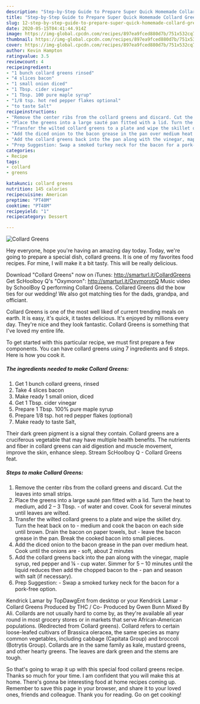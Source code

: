 ```yaml
---
description: "Step-by-Step Guide to Prepare Super Quick Homemade Collard Greens"
title: "Step-by-Step Guide to Prepare Super Quick Homemade Collard Greens"
slug: 12-step-by-step-guide-to-prepare-super-quick-homemade-collard-greens
date: 2020-05-15T04:41:44.914Z
image: https://img-global.cpcdn.com/recipes/897ea9fced880d7b/751x532cq70/collard-greens-recipe-main-photo.jpg
thumbnail: https://img-global.cpcdn.com/recipes/897ea9fced880d7b/751x532cq70/collard-greens-recipe-main-photo.jpg
cover: https://img-global.cpcdn.com/recipes/897ea9fced880d7b/751x532cq70/collard-greens-recipe-main-photo.jpg
author: Kevin Hampton
ratingvalue: 3.5
reviewcount: 4
recipeingredient:
- "1 bunch collard greens rinsed"
- "4 slices bacon"
- "1 small onion diced"
- "1 Tbsp. cider vinegar"
- "1 Tbsp. 100 pure maple syrup"
- "1/8 tsp. hot red pepper flakes optional"
- "to taste Salt"
recipeinstructions:
- "Remove the center ribs from the collard greens and discard. Cut the leaves into small strips."
- "Place the greens into a large sauté pan fitted with a lid. Turn the heat to medium, add 2 – 3 Tbsp. of water and cover. Cook for several minutes until leaves are wilted."
- "Transfer the wilted collard greens to a plate and wipe the skillet dry. Turn the heat back on to medium and cook the bacon on each side until brown. Drain the bacon on paper towels, but leave the bacon grease in the pan. Break the cooked bacon into small pieces."
- "Add the diced onion to the bacon grease in the pan over medium heat. Cook until the onions are soft, about 2 minutes"
- "Add the collard greens back into the pan along with the vinegar, maple syrup, red pepper and ¼ cup water. Simmer for 5 – 10 minutes until the liquid reduces then add the chopped bacon to the pan and season with salt (if necessary)."
- "Prep Suggestion: Swap a smoked turkey neck for the bacon for a pork-free option."
categories:
- Recipe
tags:
- collard
- greens

katakunci: collard greens 
nutrition: 145 calories
recipecuisine: American
preptime: "PT40M"
cooktime: "PT48M"
recipeyield: "1"
recipecategory: Dessert

---
```



![Collard Greens](https://img-global.cpcdn.com/recipes/897ea9fced880d7b/751x532cq70/collard-greens-recipe-main-photo.jpg)

Hey everyone, hope you're having an amazing day today. Today, we're going to prepare a special dish, collard greens. It is one of my favorites food recipes. For mine, I will make it a bit tasty. This will be really delicious.

Download &#34;Collard Greens&#34; now on iTunes: http://smarturl.it/CollardGreens Get ScHoolboy Q&#39;s &#34;Oxymoron&#34;: http://smarturl.it/OxymoronQ Music video by SchoolBoy Q performing Collard Greens. Collared Greens did the bow ties for our wedding! We also got matching ties for the dads, grandpa, and officiant.

Collard Greens is one of the most well liked of current trending meals on earth. It is easy, it's quick, it tastes delicious. It's enjoyed by millions every day. They're nice and they look fantastic. Collard Greens is something that I've loved my entire life.


To get started with this particular recipe, we must first prepare a few components. You can have collard greens using 7 ingredients and 6 steps. Here is how you cook it.

<!--inarticleads1-->

##### The ingredients needed to make Collard Greens:

1. Get 1 bunch collard greens, rinsed
1. Take 4 slices bacon
1. Make ready 1 small onion, diced
1. Get 1 Tbsp. cider vinegar
1. Prepare 1 Tbsp. 100% pure maple syrup
1. Prepare 1/8 tsp. hot red pepper flakes (optional)
1. Make ready to taste Salt,


Their dark green pigment is a signal they contain. Collard greens are a cruciferous vegetable that may have multiple health benefits. The nutrients and fiber in collard greens can aid digestion and muscle movement, improve the skin, enhance sleep. Stream ScHoolboy Q - Collard Greens feat. 

<!--inarticleads2-->

##### Steps to make Collard Greens:

1. Remove the center ribs from the collard greens and discard. Cut the leaves into small strips.
1. Place the greens into a large sauté pan fitted with a lid. Turn the heat to medium, add 2 – 3 Tbsp. - of water and cover. Cook for several minutes until leaves are wilted.
1. Transfer the wilted collard greens to a plate and wipe the skillet dry. Turn the heat back on to - medium and cook the bacon on each side until brown. Drain the bacon on paper towels, but - leave the bacon grease in the pan. Break the cooked bacon into small pieces.
1. Add the diced onion to the bacon grease in the pan over medium heat. Cook until the onions are - soft, about 2 minutes
1. Add the collard greens back into the pan along with the vinegar, maple syrup, red pepper and ¼ - cup water. Simmer for 5 – 10 minutes until the liquid reduces then add the chopped bacon to the - pan and season with salt (if necessary).
1. Prep Suggestion: - Swap a smoked turkey neck for the bacon for a pork-free option.


Kendrick Lamar by TopDawgEnt from desktop or your Kendrick Lamar - Collard Greens Produced by THC / Co- Produced by Gwen Bunn Mixed By Ali. Collards are not usually hard to come by, as they&#39;re available all year round in most grocery stores or in markets that serve African-American populations. (Redirected from Collard greens). Collard refers to certain loose-leafed cultivars of Brassica oleracea, the same species as many common vegetables, including cabbage (Capitata Group) and broccoli (Botrytis Group). Collards are in the same family as kale, mustard greens, and other hearty greens. The leaves are dark green and the stems are tough. 

So that's going to wrap it up with this special food collard greens recipe. Thanks so much for your time. I am confident that you will make this at home. There's gonna be interesting food at home recipes coming up. Remember to save this page in your browser, and share it to your loved ones, friends and colleague. Thank you for reading. Go on get cooking!
